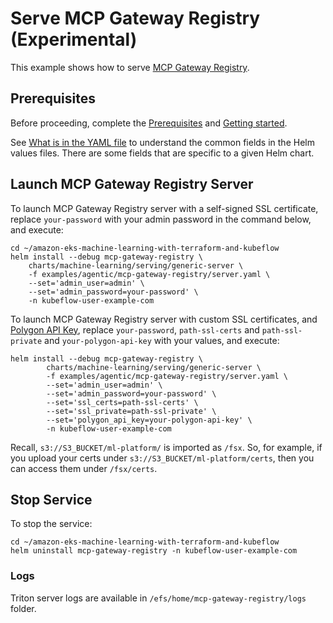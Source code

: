 # Serve MCP Gateway Registry (Experimental)

This example shows how to serve [MCP Gateway Registry](https://github.com/aarora79/mcp-gateway/tree/main).

## Prerequisites

Before proceeding, complete the [Prerequisites](../../../README.md#prerequisites) and [Getting started](../../../README.md#getting-started). 

See [What is in the YAML file](../../../README.md#yaml-recipes) to understand the common fields in the Helm values files. There are some fields that are specific to a given Helm chart.

## Launch MCP Gateway Registry Server

To launch MCP Gateway Registry server with a self-signed SSL certificate, replace  `your-password` with your admin password in the command below, and execute:

    cd ~/amazon-eks-machine-learning-with-terraform-and-kubeflow
    helm install --debug mcp-gateway-registry \
        charts/machine-learning/serving/generic-server \
        -f examples/agentic/mcp-gateway-registry/server.yaml \
        --set='admin_user=admin' \
        --set='admin_password=your-password' \
        -n kubeflow-user-example-com


To launch MCP Gateway Registry server with custom SSL certificates, and [Polygon API Key](https://polygon.io/stocks), replace  `your-password`,  `path-ssl-certs` and `path-ssl-private` and `your-polygon-api-key` with your values, and execute:

    helm install --debug mcp-gateway-registry \
            charts/machine-learning/serving/generic-server \
            -f examples/agentic/mcp-gateway-registry/server.yaml \
            --set='admin_user=admin' \
            --set='admin_password=your-password' \
            --set='ssl_certs=path-ssl-certs' \
            --set='ssl_private=path-ssl-private' \
            --set='polygon_api_key=your-polygon-api-key' \
            -n kubeflow-user-example-com

Recall, `s3://S3_BUCKET/ml-platform/` is imported as `/fsx`. So, for example, if you upload your certs under  `s3://S3_BUCKET/ml-platform/certs`, then you can access them under `/fsx/certs`.


## Stop Service

To stop the service:

    cd ~/amazon-eks-machine-learning-with-terraform-and-kubeflow
    helm uninstall mcp-gateway-registry -n kubeflow-user-example-com

### Logs

Triton server logs are available in `/efs/home/mcp-gateway-registry/logs` folder. 
